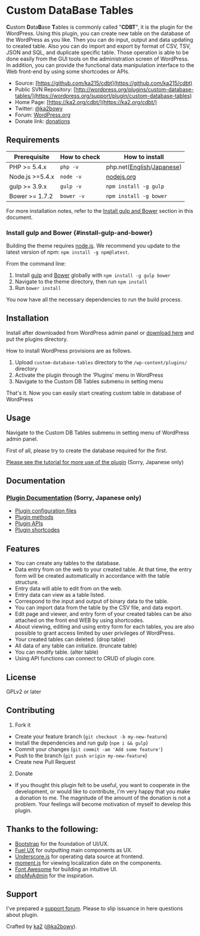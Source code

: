 # Custom DataBase Tables

**C**ustom **D**ata**B**ase **T**ables is commonly called "**CDBT**",  it is the plugin for the WordPress. Using this plugin, you can create new table on the database of the WordPress as you like. Then you can do input, output and data updating to created table. Also you can do import and export by format of CSV, TSV, JSON and SQL, and duplicate specific table. Those operation is able to be done easily from the GUI tools on the administration screen of WordPress. In addition, you can provide the functional data manipulation interface to the Web front-end by using some shortcodes or APIs.

* Source: [https://github.com/ka215/cdbt](https://github.com/ka215/cdbt)
* Public SVN Repository: [http://wordpress.org/plugins/custom-database-tables/](https://wordpress.org/support/plugin/custom-database-tables)
* Home Page: [https://ka2.org/cdbt/](https://ka2.org/cdbt/)
* Twitter: [@ka2bowy](https://twitter.com/ka2bowy)
* Forum: [WordPress.org](https://wordpress.org/support/plugin/custom-database-tables)
* Donate link: [donations](https://www.paypal.com/cgi-bin/webscr?cmd=_donations&business=2YZY4HWYSWEWG&lc=en_US&currency_code=USD&item_name=)

## Requirements

| Prerequisite    | How to check | How to install
| --------------- | ------------ | ------------- |
| PHP >= 5.4.x    | `php -v`     | php.net([English](http://php.net/manual/en/install.php)/[Japanese](http://php.net/manual/ja/install.php)) |
| Node.js >=5.4.x  | `node -v`    | [nodejs.org](http://nodejs.org/) |
| gulp >= 3.9.x  | `gulp -v`    | `npm install -g gulp` |
| Bower >= 1.7.2 | `bower -v`   | `npm install -g bower` |

For more installation notes, refer to the [Install gulp and Bower](#install-gulp-and-bower) section in this document.

### Install gulp and Bower {#install-gulp-and-bower}

Building the theme requires [node.js](http://nodejs.org/download/). We recommend you update to the latest version of npm: `npm install -g npm@latest`.

From the command line:

1. Install [gulp](http://gulpjs.com) and [Bower](http://bower.io/) globally with `npm install -g gulp bower`
2. Navigate to the theme directory, then run `npm install`
3. Run `bower install`

You now have all the necessary dependencies to run the build process.

## Installation

Install after downloaded from WordPress admin panel or [download here](https://github.com/ka215/cdbt) and put the plugins directory.

How to install WordPress provisions are as follows.

1. Upload `custom-database-tables` directory to the `/wp-content/plugins/` directory
2. Activate the plugin through the 'Plugins' menu in WordPress
3. Navigate to the Custom DB Tables submenu in setting menu

That's it. Now you can easily start creating custom table in database of WordPress

## Usage

Navigate to the Custom DB Tables submenu in setting menu of WordPress admin panel.

First of all, please try to create the database required for the first.

[Please see the tutorial for more use of the plugin](https://ka2.org/cdbt/v1/tutorial/) (Sorry, Japanese only)

## Documentation

### [Plugin Documentation](https://ka2.org/cdbt/toc/) (Sorry, Japanese only)

* [Plugin configuration files](https://ka2.org/cdbt/toc/)
* [Plugin methods](https://ka2.org/cdbt/toc/)
* [Plugin APIs](https://ka2.org/cdbt/toc/)
* [Plugin shortcodes](https://ka2.org/cdbt/toc/)

## Features

* You can create any tables to the database.
* Data entry from on the web to your created table. At that time, the entry form will be created automatically in accordance with the table structure.
* Entry data will able to edit from on the web.
* Entry data can view as a table listed.
* Correspond to the input and output of binary data to the table.
* You can import data from the table by the CSV file, and data export.
* Edit page and viewer, and entry form of your created tables can be also attached on the front end WEB by using shortcodes.
* About viewing, editing and using entry form for each tables, you are also possible to grant access limited by user privileges of WordPress.
* Your created tables can deleted. (drop table)
* All data of any table can initialize. (truncate table)
* You can modify table. (alter table)
* Using API functions can connect to CRUD of plugin core.

## License

GPLv2 or later

## Contributing

1. Fork it
  * Create your feature branch (`git checkout -b my-new-feature`)
  * Install the dependencies and run gulp (`npm i && gulp`)
  * Commit your changes (`git commit -am 'Add some feature'`)
  * Push to the branch (`git push origin my-new-feature`)
  * Create new Pull Request
2. Donate
  * If you thought this plugin felt to be useful, you want to cooperate in the development, or would like to contribute, I'm very happy that you make a donation to me. The magnitude of the amount of the donation is not a problem. Your feelings will become motivation of myself to develop this plugin.

## Thanks to the following:

* [Bootstrap](http://getbootstrap.com/) for the foundation of UI/UX.
* [Fuel UX](http://getfuelux.com/) for outputting main components as UX.
* [Underscore.js](http://underscorejs.org/) for operating data source at frontend.
* [moment.js](http://momentjs.com/) for viewing localization date on the components.
* [Font Awesome](http://fortawesome.github.io/Font-Awesome/) for building an intuitive UI.
* [phpMyAdmin](http://www.phpmyadmin.net/) for the inspiration.

## Support

I've prepared a [support forum](https://wordpress.org/support/plugin/custom-database-tables). 
Please to slip issuance in here questions about plugin.

Crafted by [ka2](https://ka2.org/) ([@ka2bowy](https://twitter.com/ka2bowy)).
